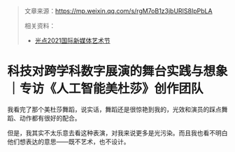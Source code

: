 > 文章来源：https://mp.weixin.qq.com/s/rgM7oB1z3jbURIS8IpPbLA
>
> 相关资料：
>
> - [光点2021国际新媒体艺术节]()

# 科技对跨学科数字展演的舞台实践与想象｜专访《人工智能美杜莎》创作团队

我看完了那个美杜莎舞蹈，说实话，舞蹈还是很惊艳到我的，光效和演员的踩点舞蹈、动作都有很好的配合。

但是，我其实不太乐意去看这种表演，对我来说更多是光污染。而且我也看不明白他们想表达的意思——既不艺术，也不设计。